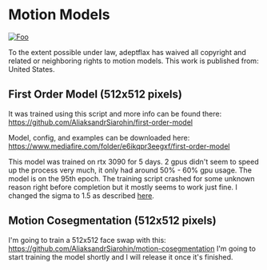 # Motion Models



[![Foo](https://licensebuttons.net/p/zero/1.0/88x31.png)](http://creativecommons.org/publicdomain/zero/1.0/)

To the extent possible under law, adeptflax has waived all copyright and related or neighboring rights to motion models. This work is published from: United States.


## First Order Model (512x512 pixels)

It was trained using this script and more info can be found there: https://github.com/AliaksandrSiarohin/first-order-model

Model, config, and examples can be downloaded here: https://www.mediafire.com/folder/e6ikqpr3eegxf/first-order-model

This model was trained on rtx 3090 for 5 days. 2 gpus didn't seem to speed up the process very much, it only had around 50% - 60% gpu usage. The model is on the 95th epoch. The training script crashed for some unknown reason right before completion but it mostly seems to work just fine. I changed the sigma to 1.5 as described [here](https://github.com/AliaksandrSiarohin/first-order-model/issues/20#issuecomment-600784060).

## Motion Cosegmentation (512x512 pixels)

I'm going to train a 512x512 face swap with this: https://github.com/AliaksandrSiarohin/motion-cosegmentation
I'm going to start training the model shortly and I will release it once it's finished.
